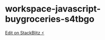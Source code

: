 # workspace-javascript-buygroceries-s4tbgo

[Edit on StackBlitz ⚡️](https://stackblitz.com/edit/workspace-javascript-buygroceries-s4tbgo)